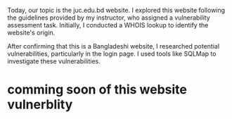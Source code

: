 Today, our topic is the juc.edu.bd website. I explored this website following the guidelines provided by my instructor, who assigned a vulnerability assessment task. Initially, I conducted a WHOIS lookup to identify the website's origin.


After confirming that this is a Bangladeshi website, I researched potential vulnerabilities, particularly in the login page. I used tools like SQLMap to investigate these vulnerabilities.


# comming soon of this website vulnerblity
